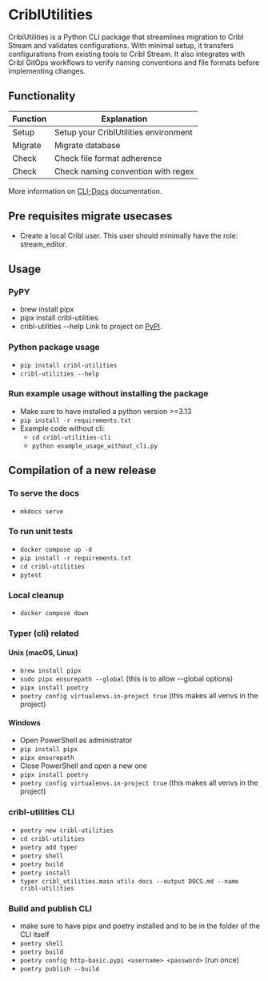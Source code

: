 # CriblUtilities
CriblUtilities is a Python CLI package that streamlines migration to Cribl Stream and validates configurations. With minimal setup, it transfers configurations from existing tools to Cribl Stream. It also integrates with Cribl GitOps workflows to verify naming conventions and file formats before implementing changes.



## Functionality
| **Function** | **Explanation**                       |
|--------------|---------------------------------------|
| Setup        | Setup your CriblUtilities environment |
| Migrate      | Migrate database                      |
| Check        | Check file format adherence           |
| Check        | Check naming convention with regex    |

More information on [CLI-Docs](https://github.com/cinqict/CriblUtilities/blob/main/docs/cli-docs.md) documentation.

## Pre requisites migrate usecases
- Create a local Cribl user. This user should minimally have the role: stream_editor.

## Usage
### PyPY
- brew install pipx
- pipx install cribl-utilities
- cribl-utilities --help
Link to project on [PyPI](https://pypi.org/project/cribl-utilities/).

### Python package usage
- `pip install cribl-utilities`
- `cribl-utilities --help`

### Run example usage without installing the package
- Make sure to have installed a python version >=3.13
- `pip install -r requirements.txt`
- Example code without cli:
  - `cd cribl-utilities-cli`
  - `python example_usage_without_cli.py`

## Compilation of a new release
### To serve the docs
- `mkdocs serve`

### To run unit tests
- `docker compose up -d`
- `pip install -r requirements.txt`
- `cd cribl-utilities`
- `pytest`

### Local cleanup
- `docker compose down`

### Typer (cli) related
#### Unix (macOS, Linux)
- `brew install pipx`
- `sudo pipx ensurepath --global` (this is to allow --global options)
- `pipx install poetry`
- `poetry config virtualenvs.in-project true` (this makes all venvs in the project)
#### Windows
-  Open PowerShell as administrator
- `pip install pipx`
- `pipx ensurepath` 
-  Close PowerShell and open a new one
- `pipx install poetry`
- `poetry config virtualenvs.in-project true` (this makes all venvs in the project)

### cribl-utilities CLI
- `poetry new cribl-utilities`
- `cd cribl-utilities`
- `poetry add typer`
- `poetry shell`
- `poetry build`
- `poetry install`
- `typer cribl_utilities.main utils docs --output DOCS.md --name cribl-utilities`

### Build and publish CLI
- make sure to have pipx and poetry installed and to be in the folder of the CLI itself
- `poetry shell`
- `poetry build`
- `poetry config http-basic.pypi <username> <password>` (run once)
- `poetry publish --build`

